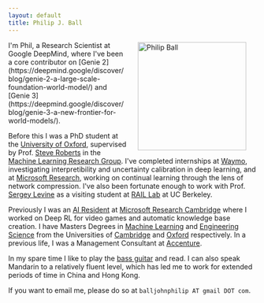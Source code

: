 ```yaml
---
layout: default
title: Philip J. Ball
---
```

<img style="padding: 0.2em 1.5em; float: right;" src="/assets/img/me.png" alt="Philip Ball" height="220"/>
I'm Phil, a Research Scientist at Google DeepMind, where I've been a core contributor on [Genie 2](https://deepmind.google/discover/blog/genie-2-a-large-scale-foundation-world-model/) and [Genie 3](https://deepmind.google/discover/blog/genie-3-a-new-frontier-for-world-models/).

Before this I was a PhD student at the [University of Oxford](https://www.ox.ac.uk/), supervised by Prof. [Steve Roberts](http://www.robots.ox.ac.uk/~sjrob/) in the [Machine Learning Research Group](http://www.robots.ox.ac.uk/~parg/). I've completed internships at [Waymo](https://waymo.com/), investigating interpretibility and uncertainty calibration in deep learning, and at [Microsoft Research](https://www.microsoft.com/en-us/research/), working on continual learning through the lens of network compression. I've also been fortunate enough to work with Prof. [Sergey Levine](https://people.eecs.berkeley.edu/~svlevine/) as a visiting student at [RAIL Lab](https://rail.eecs.berkeley.edu/) at UC Berkeley.

Previously I was an [AI Resident](https://www.microsoft.com/en-us/research/academic-program/microsoft-ai-residency-program/) at [Microsoft Research Cambridge](https://www.microsoft.com/en-us/research/lab/microsoft-research-cambridge/) where I worked on Deep RL for video games and automatic knowledge base creation. I have Masters Degrees in [Machine Learning](http://www.mlmi.eng.cam.ac.uk/) and [Engineering Science](https://www.ox.ac.uk/admissions/undergraduate/courses-listing/engineering-science) from the Universities of [Cambridge](https://cam.ac.uk) and [Oxford](https://ox.ac.uk) respectively. In a previous life, I was a Management Consultant at [Accenture](https://accenture.com).

In my spare time I like to play the [bass guitar](https://www.youtube.com/user/PhilPlaysBass) and read. I can also speak Mandarin to a relatively fluent level, which has led me to work for extended periods of time in China and Hong Kong.

If you want to email me, please do so at `balljohnphilip AT gmail DOT com`.
